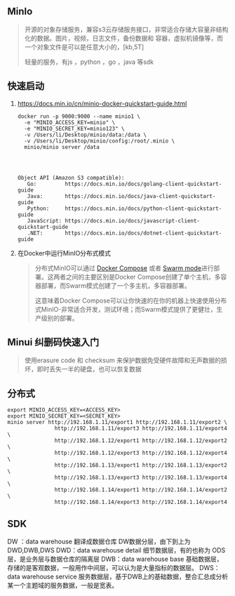 ## MinIo 

> 开源的对象存储服务，兼容s3云存储服务接口，非常适合存储大容量非结构化的数据。图片，视频，日志文件，备份数据和 容器，虚拟机镜像等，而一个对象文件是可以是任意大小的，[kb,5T]
>
> 轻量的服务，有js ，python ，go ，java 等sdk



## 快速启动

1. https://docs.min.io/cn/minio-docker-quickstart-guide.html

   ```
   docker run -p 9000:9000 --name minio1 \
     -e "MINIO_ACCESS_KEY=minio" \
     -e "MINIO_SECRET_KEY=minio123" \
     -v /Users/li/Desktop/minio/data:/data \
     -v /Users/li/Desktop/minio/config:/root/.minio \
     minio/minio server /data
     
     
     
     
   Object API (Amazon S3 compatible):
      Go:         https://docs.min.io/docs/golang-client-quickstart-guide
      Java:       https://docs.min.io/docs/java-client-quickstart-guide
      Python:     https://docs.min.io/docs/python-client-quickstart-guide
      JavaScript: https://docs.min.io/docs/javascript-client-quickstart-guide
      .NET:       https://docs.min.io/docs/dotnet-client-quickstart-guide
   ```

2. 在Docker中运行MinIO分布式模式

   > 分布式MinIO可以通过 [Docker Compose](https://docs.min.io/cn/deploy-minio-on-docker-compose) 或者 [Swarm mode](https://docs.min.io/cn/deploy-minio-on-docker-swarm)进行部署。这两者之间的主要区别是Docker Compose创建了单个主机，多容器部署，而Swarm模式创建了一个多主机，多容器部署。
   >
   > 这意味着Docker Compose可以让你快速的在你的机器上快速使用分布式MinIO-非常适合开发，测试环境；而Swarm模式提供了更健壮，生产级别的部署。



## Minui 纠删码快速入门

> 使用erasure code 和 checksum 来保护数据免受硬件故障和无声数据的损坏，即时丢失一半的硬盘，也可以恢复数据





## 分布式

```
export MINIO_ACCESS_KEY=<ACCESS_KEY>
export MINIO_SECRET_KEY=<SECRET_KEY>
minio server http://192.168.1.11/export1 http://192.168.1.11/export2 \
               http://192.168.1.11/export3 http://192.168.1.11/export4 \
               http://192.168.1.12/export1 http://192.168.1.12/export2 \
               http://192.168.1.12/export3 http://192.168.1.12/export4 \
               http://192.168.1.13/export1 http://192.168.1.13/export2 \
               http://192.168.1.13/export3 http://192.168.1.13/export4 \
               http://192.168.1.14/export1 http://192.168.1.14/export2 \
               http://192.168.1.14/export3 http://192.168.1.14/export4
```









## SDK











DW ：data warehouse 翻译成数据仓库
DW数据分层，由下到上为 DWD,DWB,DWS
DWD：data warehouse detail 细节数据层，有的也称为 ODS层，是业务层与数据仓库的隔离层
DWB：data warehouse base 基础数据层，存储的是客观数据，一般用作中间层，可以认为是大量指标的数据层。
DWS：data warehouse service 服务数据层，基于DWB上的基础数据，整合汇总成分析某一个主题域的服务数据，一般是宽表。





